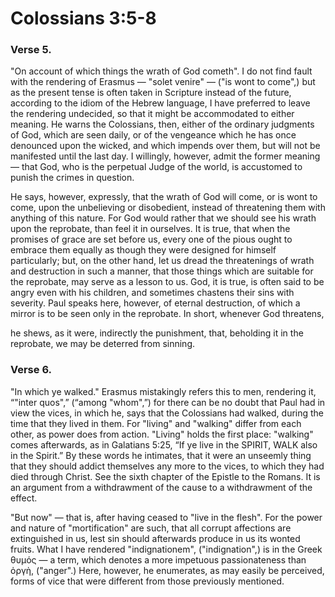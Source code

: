 # Colossians 3:5-8


### Verse 5.
  "On account of which things the wrath of God cometh". I do not find fault with the rendering of Erasmus — "solet venire" — ("is wont to come",) but as the present tense is often taken in Scripture instead of the future, according to the idiom of the Hebrew language, I have preferred to leave the rendering undecided, so that it might be accommodated to either meaning. He warns the Colossians, then, either of the ordinary judgments of God, which are seen daily, or of the vengeance which he has once denounced upon the wicked, and which impends over them, but will not be manifested until the last day. I willingly, however, admit the former meaning — that God, who is the perpetual Judge of the world, is accustomed to punish the crimes in question.

He says, however, expressly, that the wrath of God will come, or is wont to come, upon the unbelieving or disobedient, instead of threatening them with anything of this nature. For God would rather that we should see his wrath upon the reprobate, than feel it in ourselves. It is true, that when the promises of grace are set before us, every one of the pious ought to embrace them equally as though they were designed for himself particularly; but, on the other hand, let us dread the threatenings of wrath and destruction in such a manner, that those things which are suitable for the reprobate, may serve as a lesson to us. God, it is true, is often said to be angry even with his children, and sometimes chastens their sins with severity. Paul speaks here, however, of eternal destruction, of which a mirror is to be seen only in the reprobate. In short, whenever God threatens,

he shews, as it were, indirectly the punishment, that, beholding it in the reprobate, we may be deterred from sinning.

### Verse 6.
  "In which ye walked." Erasmus mistakingly refers this to men, rendering it, “"inter quos",” (“among "whom",”) for there can be no doubt that Paul had in view the vices, in which he, says that the Colossians had walked, during the time that they lived in them. For "living" and "walking" differ from each other, as power does from action. "Living" holds the first place: "walking" comes afterwards, as in Galatians 5:25, “If ye live in the SPIRIT, WALK also in the Spirit.” By these words he intimates, that it were an unseemly thing that they should addict themselves any more to the vices, to which they had died through Christ. See the sixth chapter of the Epistle to the Romans. It is an argument from a withdrawment of the cause to a withdrawment of the effect.

 "But now" — that is, after having ceased to "live in the flesh". For the power and nature of "mortification" are such, that all corrupt affections are extinguished in us, lest sin should afterwards produce in us its wonted fruits. What I have rendered "indignationem", ("indignation",) is in the Greek θυμός — a term, which denotes a more impetuous passionateness than ὀργὴ, ("anger".) Here, however, he enumerates, as may easily be perceived, forms of vice that were different from those previously mentioned.

